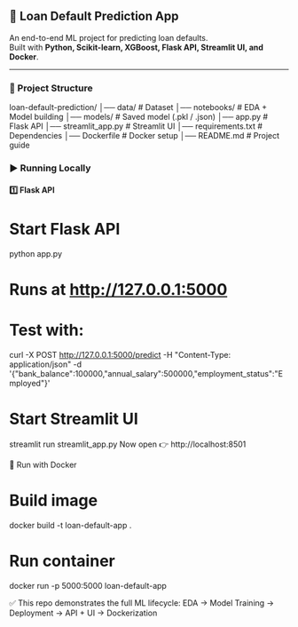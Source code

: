 ## 🚀 Loan Default Prediction App

An end-to-end ML project for predicting loan defaults.  
Built with **Python, Scikit-learn, XGBoost, Flask API, Streamlit UI, and Docker**.

---

### 📂 Project Structure
loan-default-prediction/
│── data/ # Dataset
│── notebooks/ # EDA + Model building
│── models/ # Saved model (.pkl / .json)
│── app.py # Flask API
│── streamlit_app.py # Streamlit UI
│── requirements.txt # Dependencies
│── Dockerfile # Docker setup
│── README.md # Project guide


### ▶️ Running Locally

#### 1️⃣ Flask API

# Start Flask API
python app.py
# Runs at http://127.0.0.1:5000
# Test with:
curl -X POST http://127.0.0.1:5000/predict 
-H "Content-Type: application/json" -d '{"bank_balance":100000,"annual_salary":500000,"employment_status":"Employed"}'

# Start Streamlit UI
streamlit run streamlit_app.py
Now open 👉 http://localhost:8501

🐳 Run with Docker

# Build image
docker build -t loan-default-app .

# Run container
docker run -p 5000:5000 loan-default-app

✅ This repo demonstrates the full ML lifecycle:
EDA → Model Training → Deployment → API + UI → Dockerization

